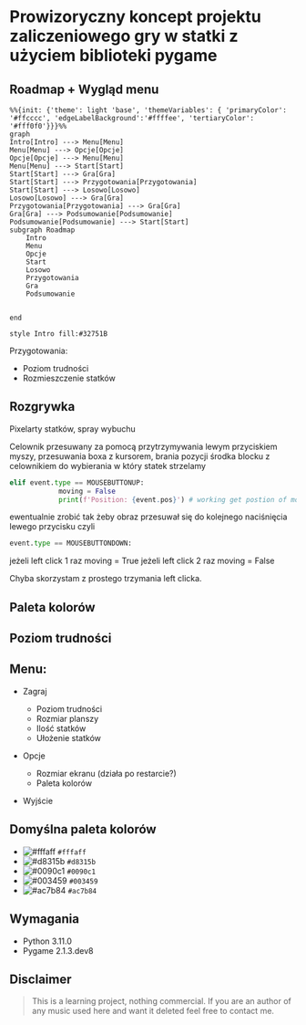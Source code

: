 # Prowizoryczny koncept projektu zaliczeniowego gry w statki z użyciem biblioteki pygame

## Roadmap + Wygląd menu

```mermaid
%%{init: {'theme': light 'base', 'themeVariables': { 'primaryColor': '#ffcccc', 'edgeLabelBackground':'#ffffee', 'tertiaryColor': '#fff0f0'}}}%%
graph 
Intro[Intro] ---> Menu[Menu]
Menu[Menu] ---> Opcje[Opcje]
Opcje[Opcje] ---> Menu[Menu]
Menu[Menu] ---> Start[Start]
Start[Start] ---> Gra[Gra]
Start[Start] ---> Przygotowania[Przygotowania]
Start[Start] ---> Losowo[Losowo]
Losowo[Losowo] ---> Gra[Gra]
Przygotowania[Przygotowania] ---> Gra[Gra]
Gra[Gra] ---> Podsumowanie[Podsumowanie]
Podsumowanie[Podsumowanie] ---> Start[Start]
subgraph Roadmap
	Intro
	Menu
	Opcje
	Start
	Losowo
	Przygotowania
	Gra
	Podsumowanie
	

end

style Intro fill:#32751B

```
Przygotowania:
- Poziom trudności  
- Rozmieszczenie statków
<!-- Planowane do dodania:
- Ilość statków
- Rozmiar planszy  -->

## Rozgrywka

Pixelarty statków, spray wybuchu

Celownik przesuwany za pomocą przytrzymywania lewym przyciskiem myszy, przesuwania boxa z kursorem, brania pozycji środka blocku z celownikiem do wybierania w który statek strzelamy
```python 
elif event.type == MOUSEBUTTONUP:
            moving = False
            print(f'Position: {event.pos}') # working get postion of movable crosshair
```
ewentualnie zrobić tak żeby obraz przesuwał się do kolejnego naciśnięcia lewego przycisku czyli
```python
event.type == MOUSEBUTTONDOWN:

```

jeżeli left click 1 raz
    moving = True
    jeżeli left click 2 raz
        moving = False

Chyba skorzystam z prostego trzymania left clicka.


## Paleta kolorów

## Poziom trudności

## Menu:

- Zagraj
    - Poziom trudności  
    - Rozmiar planszy
    - Ilość statków
    - Ułożenie statków
- Opcje
    - Rozmiar ekranu (działa po restarcie?)
    - Paleta kolorów
    
- Wyjście

## Domyślna paleta kolorów
<!-- #fffaff, #d8315b, #0090c1, #003459, #ac7b84 -->
  <!-- <color name="Ghost White" hex="fffaff" r="255" g="250" b="255" />
  <color name="Cerise" hex="d8315b" r="216" g="49" b="91" />
  <color name="Blue NCS" hex="0090c1" r="0" g="144" b="193" />
  <color name="Prussian Blue" hex="003459" r="0" g="52" b="89" />
  <color name="English Lavender" hex="ac7b84" r="172" g="123" b="132" /> -->

- ![#fffaff](https://placehold.co/15x15/fffaff/fffaff.png) `#fffaff`
- ![#d8315b](https://placehold.co/15x15/d8315b/d8315b.png) `#d8315b`
- ![#0090c1](https://placehold.co/15x15/0090c1/0090c1.png) `#0090c1`
- ![#003459](https://placehold.co/15x15/003459/003459.png) `#003459`
- ![#ac7b84](https://placehold.co/15x15/ac7b84/ac7b84.png) `#ac7b84`

## Wymagania

- Python 3.11.0
- Pygame 2.1.3.dev8

## Disclaimer

> This is a learning project, nothing commercial. If you are an author of any music used here and want it deleted feel free to contact me.